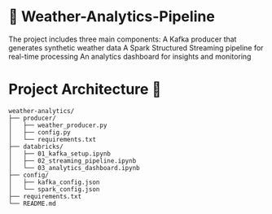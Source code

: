 # 🥶 Weather-Analytics-Pipeline
The project includes three main components:  A Kafka producer that generates synthetic weather data A Spark Structured Streaming pipeline for real-time processing An analytics dashboard for insights and monitoring

# Project Architecture 👀

    weather-analytics/
    ├── producer/                     
    │   ├── weather_producer.py
    │   ├── config.py
    │   └── requirements.txt
    ├── databricks/                   
    │   ├── 01_kafka_setup.ipynb
    │   ├── 02_streaming_pipeline.ipynb
    │   └── 03_analytics_dashboard.ipynb
    ├── config/                        
    │   ├── kafka_config.json
    │   └── spark_config.json
    ├── requirements.txt
    └── README.md
